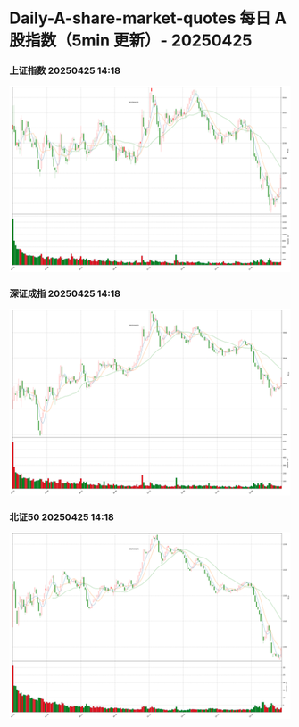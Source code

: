 
# Daily-A-share-market-quotes 每日 A 股指数（5min 更新）- 20250425

### 上证指数 20250425 14:18
![](./fig/2025/4/20250425-sh000001.png)

### 深证成指 20250425 14:18
![](./fig/2025/4/20250425-sz399001.png)

### 北证50 20250425 14:18
![](./fig/2025/4/20250425-bj899050.png)
